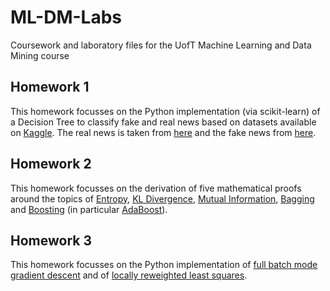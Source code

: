 # ML-DM-Labs
Coursework and laboratory files for the UofT Machine Learning and Data Mining course

## Homework 1
This homework focusses on the Python implementation (via scikit-learn) of a Decision Tree to classify fake and real news based on datasets available on [Kaggle](https://www.kaggle.com). The real news is taken from [here](https://www.kaggle.com/therohk/million-headlines) and the fake news from [here](https://www.kaggle.com/mrisdal/fake-news/data).

## Homework 2
This homework focusses on the derivation of five mathematical proofs around the topics of [Entropy](https://en.wikipedia.org/wiki/Entropy_(information_theory)), [KL Divergence](https://en.wikipedia.org/wiki/Kullback%E2%80%93Leibler_divergence), [Mutual Information](https://en.wikipedia.org/wiki/Mutual_information), [Bagging](https://en.wikipedia.org/wiki/Bootstrap_aggregating) and [Boosting](https://en.wikipedia.org/wiki/Boosting_(machine_learning)) (in particular [AdaBoost](https://en.wikipedia.org/wiki/AdaBoost)). 

## Homework 3
This homework focusses on the Python implementation of [full batch mode gradient descent](https://en.wikipedia.org/wiki/Gradient_descent) and of [locally reweighted least squares](https://en.wikipedia.org/wiki/Iteratively_reweighted_least_squares).
